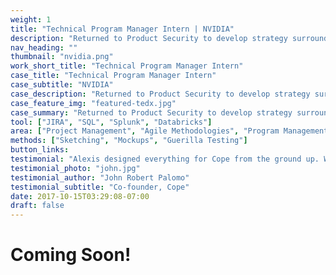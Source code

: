 ```yaml
---
weight: 1
title: "Technical Program Manager Intern | NVIDIA"
description: "Returned to Product Security to develop strategy surrounding improving engineering efficiency, driving programs forward, and scope the future of the team"
nav_heading: ""
thumbnail: "nvidia.png"
work_short_title: "Technical Program Manager Intern"
case_title: "Technical Program Manager Intern"
case_subtitle: "NVIDIA"
case_description: "Returned to Product Security to develop strategy surrounding improving engineering efficiency, driving programs forward, and scope the future of the team"
case_feature_img: "featured-tedx.jpg"
case_summary: "Returned to Product Security to develop strategy surrounding improving engineering efficiency, driving programs forward, and scope the future of the team"
tool: ["JIRA", "SQL", "Splunk", "Databricks"]
area: ["Project Management", "Agile Methodologies", "Program Management"]
methods: ["Sketching", "Mockups", "Guerilla Testing"]
button_links:
testimonial: "Alexis designed everything for Cope from the ground up. What I really like about him is his true understanding and grasp of what makes a great UI great. He knows that the user experience needs a lot of refining from customers and he isn't shy to take feedback even if it's critical. Alexis is one of those rare people who just gets it."
testimonial_photo: "john.jpg"
testimonial_author: "John Robert Palomo"
testimonial_subtitle: "Co-founder, Cope"
date: 2017-10-15T03:29:08-07:00
draft: false
---
```


# Coming Soon!



